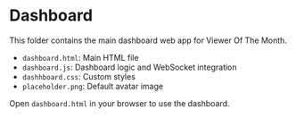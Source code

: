 # Dashboard

This folder contains the main dashboard web app for Viewer Of The Month.

-  `dashboard.html`: Main HTML file
-  `dashboard.js`: Dashboard logic and WebSocket integration
-  `dashhboard.css`: Custom styles
-  `placeholder.png`: Default avatar image

Open `dashboard.html` in your browser to use the dashboard.
